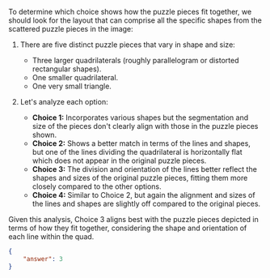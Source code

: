 To determine which choice shows how the puzzle pieces fit together, we should look for the layout that can comprise all the specific shapes from the scattered puzzle pieces in the image:

1. There are five distinct puzzle pieces that vary in shape and size:
   - Three larger quadrilaterals (roughly parallelogram or distorted rectangular shapes).
   - One smaller quadrilateral.
   - One very small triangle.

2. Let's analyze each option:
   - **Choice 1:** Incorporates various shapes but the segmentation and size of the pieces don't clearly align with those in the puzzle pieces shown.
   - **Choice 2:** Shows a better match in terms of the lines and shapes, but one of the lines dividing the quadrilateral is horizontally flat which does not appear in the original puzzle pieces.
   - **Choice 3:** The division and orientation of the lines better reflect the shapes and sizes of the original puzzle pieces, fitting them more closely compared to the other options.
   - **Choice 4:** Similar to Choice 2, but again the alignment and sizes of the lines and shapes are slightly off compared to the original pieces.

Given this analysis, Choice 3 aligns best with the puzzle pieces depicted in terms of how they fit together, considering the shape and orientation of each line within the quad.

```json
{
    "answer": 3
}
```